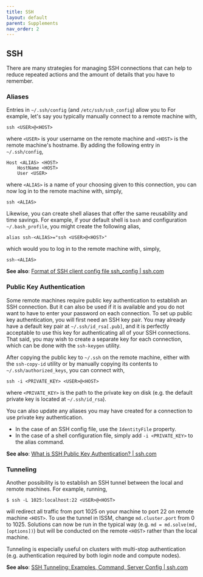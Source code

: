 ```yaml
---
title: SSH
layout: default
parent: Supplements
nav_order: 2
---
```


## SSH
There are many strategies for managing SSH connections that can help to reduce repeated actions and the amount of details that you have to remember.

### Aliases
Entries in `~/.ssh/config` (and `/etc/ssh/ssh_config`) allow you to For example, let's say you typically manually connect to a remote machine with,
````
ssh <USER>@<HOST>
````
where `<USER>` is your username on the remote machine and `<HOST>` is the remote machine's hostname. By adding the following entry in `~/.ssh/config`,
````
Host <ALIAS> <HOST>
	HostName <HOST>
	User <USER>
````
where `<ALIAS>` is a name of your choosing given to this connection, you can now log in to the remote machine with, simply,
````
ssh <ALIAS>
````

Likewise, you can create shell aliases that offer the same reusability and time savings. For example, if your default shell is `bash` and configuration `~/.bash_profile`, you might create the following alias,
````
alias ssh-<ALIAS>="ssh <USER>@<HOST>"
````
which would you to log in to the remote machine with, simply,
````
ssh-<ALIAS>
````

**See also**: <a href="https://www.ssh.com/academy/ssh/config\#format-of-ssh-client-config-file-ssh_config" target="_blank">Format of SSH client config file ssh&#95;config | ssh.com</a>

### Public Key Authentication
Some remote machines require public key authentication to establish an SSH connection. But it can also be used if it is available and you do not want to have to enter your password on each connection. To set up public key authentication, you will first need an SSH key pair. You may already have a default key pair at `~/.ssh/id_rsa[.pub]`, and it is perfectly acceptable to use this key for authenticating all of your SSH connections. That said, you may wish to create a separate key for each connection, which can be done with the `ssh-keygen` utility.

After copying the public key to `~/.ssh` on the remote machine, either with the `ssh-copy-id` utility or by manually copying its contents to `~/.ssh/authorized_keys`, you can connect with,
````
ssh -i <PRIVATE_KEY> <USER>@<HOST>
````
where `<PRIVATE_KEY>` is the path to the private key on disk (e.g. the default private key is located at `~/.ssh/id_rsa`).

You can also update any aliases you may have created for a connection to use private key authentication.

- In the case of an SSH config file, use the `IdentityFile` property.
- In the case of a shell configuration file, simply add `-i <PRIVATE_KEY>` to the alias command.

**See also**: <a href="https://www.ssh.com/academy/ssh/public-key-authentication" target="_blank">What is SSH Public Key Authentication? | ssh.com</a>

### Tunneling
Another possibility is to establish an SSH tunnel between the local and remote machines. For example, running,
````
$ ssh -L 1025:localhost:22 <USER>@<HOST>
````
will redirect all traffic from port 1025 on your machine to port 22 on remote machine `<HOST>`. To use the tunnel in ISSM, change `md.cluster.port` from 0 to 1025. Solutions can now be run in the typical way (e.g. `md = md.solve(md, [options])`) but will be conducted on the remote `<HOST>` rather than the local machine.

Tunneling is especially useful on clusters with multi-stop authentication (e.g. authentication required by both login node and compute nodes).

**See also**: <a href="https://www.ssh.com/academy/ssh/tunneling-example" target="_blank">SSH Tunneling: Examples, Command, Server Config | ssh.com</a>
